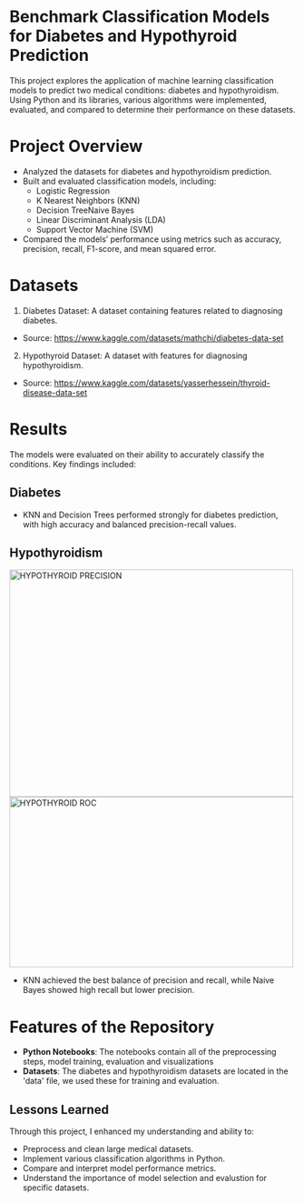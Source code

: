 # Benchmark Classification Models for Diabetes and Hypothyroid Prediction
This project explores the application of machine learning classification models to predict two medical conditions: diabetes and hypothyroidism. Using Python and its libraries, various algorithms were implemented, evaluated, and compared to determine their performance on these datasets.

# Project Overview
- Analyzed the datasets for diabetes and hypothyroidism prediction.
- Built and evaluated classification models, including:
	- Logistic Regression
  	- K Nearest Neighbors (KNN)
  	- Decision TreeNaive Bayes
  	- Linear Discriminant Analysis (LDA)
  	- Support Vector Machine (SVM)
- Compared the models’ performance using metrics such as accuracy, precision, recall, F1-score, and mean squared error.
# Datasets
1. Diabetes Dataset: A dataset containing features related to diagnosing diabetes.
- Source: https://www.kaggle.com/datasets/mathchi/diabetes-data-set
2. Hypothyroid Dataset: A dataset with features for diagnosing hypothyroidism.
- Source: https://www.kaggle.com/datasets/yasserhessein/thyroid-disease-data-set
# Results
The models were evaluated on their ability to accurately classify the conditions. Key findings included:

## Diabetes

- KNN and Decision Trees performed strongly for diabetes prediction, with high accuracy and balanced precision-recall values.

## Hypothyroidism
<img width="500" height="400" alt="HYPOTHYROID PRECISION" src="https://github.com/user-attachments/assets/19b589c2-bfed-4804-a532-b677c3e46391" />

<img width="500" height="300" alt="HYPOTHYROID ROC" src="https://github.com/user-attachments/assets/40b8bf6f-b57a-412e-a4c9-b2c23e16a37d" />

- KNN achieved the best balance of precision and recall, while Naive Bayes showed high recall but lower precision.
# Features of the Repository
- **Python Notebooks**: The notebooks contain all of the preprocessing steps, model training, evaluation and visualizations
- **Datasets**: The diabetes and hypothyroidism datasets are located in the 'data' file, we used these for training and evaluation.
## Lessons Learned 
Through this project, I enhanced my understanding and ability to:
- Preprocess and clean large medical datasets.
- Implement various classification algorithms in Python.
- Compare and interpret model performance metrics.
- Understand the importance of model selection and evalustion for specific datasets.
  
